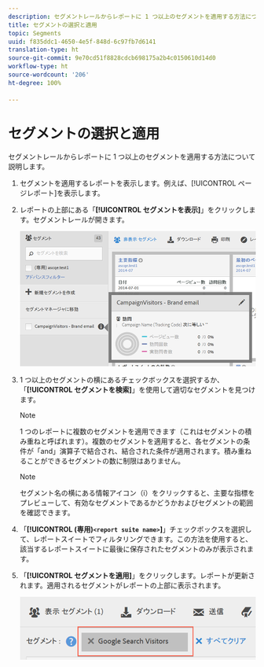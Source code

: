```yaml
---
description: セグメントレールからレポートに 1 つ以上のセグメントを適用する方法について説明します。
title: セグメントの選択と適用
topic: Segments
uuid: f835ddc1-4650-4e5f-848d-6c97fb7d6141
translation-type: ht
source-git-commit: 9e70cd51f8828cdcb698175a2b4c0150610d14d0
workflow-type: ht
source-wordcount: '206'
ht-degree: 100%

---
```



# セグメントの選択と適用

セグメントレールからレポートに 1 つ以上のセグメントを適用する方法について説明します。

1. セグメントを適用するレポートを表示します。例えば、[!UICONTROL ページレポート]を表示します。
1. レポートの上部にある「**[!UICONTROL セグメントを表示]**」をクリックします。セグメントレールが開きます。

   ![](assets/segment_rail.png)

1. 1 つ以上のセグメントの横にあるチェックボックスを選択するか、「**[!UICONTROL セグメントを検索]**」を使用して適切なセグメントを見つけます。

   >[!NOTE]
   >
   >1 つのレポートに複数のセグメントを適用できます（これはセグメントの積み重ねと呼ばれます）。複数のセグメントを適用すると、各セグメントの条件が「and」演算子で結合され、結合された条件が適用されます。積み重ねることができるセグメントの数に制限はありません。

   >[!NOTE]
   >
   >セグメント名の横にある情報アイコン（i）をクリックすると、主要な指標をプレビューして、有効なセグメントであるかどうかおよびセグメントの範囲を確認できます。

1. 「**[!UICONTROL (専用)`<report suite name>`]**」チェックボックスを選択して、レポートスイートでフィルタリングできます。この方法を使用すると、該当するレポートスイートに最後に保存されたセグメントのみが表示されます。
1. 「**[!UICONTROL セグメントを適用]**」をクリックします。レポートが更新されます。適用されるセグメントがレポートの上部に表示されます。

   ![](assets/applied_segments.png)
